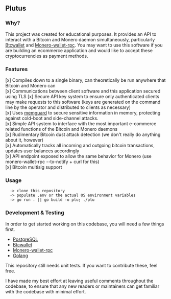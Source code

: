 ## Plutus

### Why?

This project was created for educational purposes. It provides an API to interact with a Bitcoin and Monero daemon simultaneously, particularly [Btcwallet](https://github.com/btcsuite/btcwallet) and [Monero-wallet-rpc](https://getmonero.org/). You may want to use this software if you are building an ecommerce application and would like to accept these cryptocurrencies as payment methods.

### Features

[x] Compiles down to a single binary, can theoretically be run anywhere that Bitcoin and Monero can  
[x] Communications between client software and this application secured using TLS 
[x] Secure API key system to ensure only authenticated clients may make requests to this software (keys are generated on the command line by the operator and distributed to clients as necessary)  
[x] Uses [memguard](https://github.com/awnumar/memguard) to secure sensitive information in memory, protecting against cold-boot and side-channel attacks.  
[x] Simple API system to interface with the most important e-commerce related functions of the Bitcoin and Monero daemons  
[x] Rudimentary Bitcoin dust attack detection (we don't really do anything about it, however)  
[x] Automatically tracks all incoming and outgoing bitcoin transactions, updates user balances accordingly  
[x] API endpoint exposed to allow the same behavior for Monero (use monero-wallet-rpc --tx-notify + curl for this)  
[x] Bitcoin multisig support  

### Usage

```
  -> clone this repository
  -> populate .env or the actual OS environment variables
  -> go run . || go build -o plu; ./plu
```

### Development & Testing

In order to get started working on this codebase, you will need a few things first.

- [PostgreSQL](https://postgresql.org/)
- [Btcwallet](https://github.com/btcsuite/btcwallet)
- [Monero-wallet-rpc](https://getmonero.org)
- [Golang](https://golang.org)

This repository still needs unit tests. If you want to contribute these, feel free.

I have made my best effort at leaving useful comments throughout the codebase, to ensure that any new readers or maintainers can get familiar with the codebase with minimal effort.